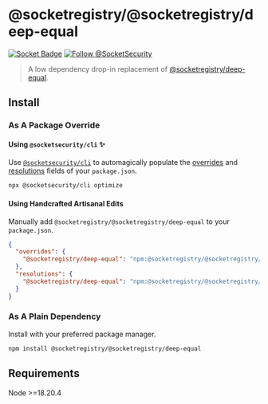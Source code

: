 # @socketregistry/@socketregistry/deep-equal

[![Socket Badge](https://socket.dev/api/badge/npm/package/@socketregistry/@socketregistry/deep-equal)](https://socket.dev/npm/package/@socketregistry/@socketregistry/deep-equal)
[![Follow @SocketSecurity](https://img.shields.io/twitter/follow/SocketSecurity?style=social)](https://twitter.com/SocketSecurity)

> A low dependency drop-in replacement of
> [@socketregistry/deep-equal](https://www.npmjs.com/package/@socketregistry/deep-equal).

## Install

### As A Package Override

#### Using `@socketsecurity/cli` :sparkles:

Use [`@socketsecurity/cli`](https://www.npmjs.com/package/@socketsecurity/cli)
to automagically populate the
[overrides](https://docs.npmjs.com/cli/v9/configuring-npm/package-json#overrides)
and [resolutions](https://yarnpkg.com/configuration/manifest#resolutions) fields
of your `package.json`.

```sh
npx @socketsecurity/cli optimize
```

#### Using Handcrafted Artisanal Edits

Manually add `@socketregistry/@socketregistry/deep-equal` to your
`package.json`.

```json
{
  "overrides": {
    "@socketregistry/deep-equal": "npm:@socketregistry/@socketregistry/deep-equal@^1"
  },
  "resolutions": {
    "@socketregistry/deep-equal": "npm:@socketregistry/@socketregistry/deep-equal@^1"
  }
}
```

### As A Plain Dependency

Install with your preferred package manager.

```sh
npm install @socketregistry/@socketregistry/deep-equal
```

## Requirements

Node &gt;=18.20.4
